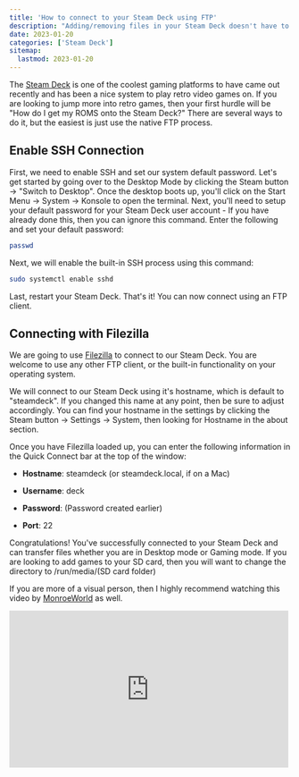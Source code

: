 ```yaml
---
title: 'How to connect to your Steam Deck using FTP'
description: "Adding/removing files in your Steam Deck doesn't have to be a pain. Let's see how we can smooth out the process."
date: 2023-01-20
categories: ['Steam Deck']
sitemap:
  lastmod: 2023-01-20
---
```


The [Steam Deck](https://store.steampowered.com/steamdeck) is one of the coolest gaming platforms to have came out recently and has been a nice system to play retro video games on. If you are looking to jump more into retro games, then your first hurdle will be "How do I get my ROMS onto the Steam Deck?" There are several ways to do it, but the easiest is just use the native FTP process.

## Enable SSH Connection

First, we need to enable SSH and set our system default password. Let's get started by going over to the Desktop Mode by clicking the Steam button -> "Switch to Desktop". Once the desktop boots up, you'll click on the Start Menu -> System -> Konsole to open the terminal. Next, you'll need to setup your default password for your Steam Deck user account - If you have already done this, then you can ignore this command. Enter the following and set your default password:

```bash
passwd
```

Next, we will enable the built-in SSH process using this command:

```bash
sudo systemctl enable sshd
```

Last, restart your Steam Deck. That's it! You can now connect using an FTP client.

## Connecting with Filezilla

We are going to use [Filezilla](https://filezilla-project.org/) to connect to our Steam Deck. You are welcome to use any other FTP client, or the built-in functionality on your operating system.

We will connect to our Steam Deck using it's hostname, which is default to "steamdeck". If you changed this name at any point, then be sure to adjust accordingly. You can find your hostname in the settings by clicking the Steam button -> Settings -> System, then looking for Hostname in the about section.

Once you have Filezilla loaded up, you can enter the following information in the Quick Connect bar at the top of the window:

* **Hostname**: steamdeck (or steamdeck.local, if on a Mac)

* **Username**: deck

* **Password**: (Password created earlier)

* **Port**: 22

Congratulations! You've successfully connected to your Steam Deck and can transfer files whether you are in Desktop mode or Gaming mode. If you are looking to add games to your SD card, then you will want to change the directory to /run/media/(SD card folder)

If you are more of a visual person, then I highly recommend watching this video by [MonroeWorld](https://www.youtube.com/@Darkuni) as well.

<iframe loading="lazy" title="Steam Deck Quickie:  Transfer Files From PC to Deck with SSH (Under 3 Minutes!) - Reupload" width="500" height="281" src="https://www.youtube.com/embed/Cb1U0_KbtLQ?feature=oembed" frameborder="0" allow="accelerometer; autoplay; clipboard-write; encrypted-media; gyroscope; picture-in-picture; web-share" allowfullscreen=""></iframe>